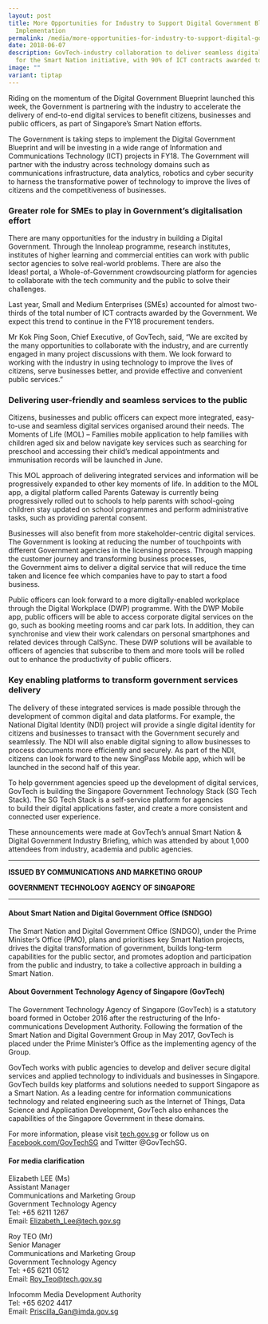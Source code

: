 ```yaml
---
layout: post
title: More Opportunities for Industry to Support Digital Government Blueprint
  Implementation
permalink: /media/more-opportunities-for-industry-to-support-digital-government-blueprint/
date: 2018-06-07
description: GovTech-industry collaboration to deliver seamless digital services
  for the Smart Nation initiative, with 90% of ICT contracts awarded to SMEs.
image: ""
variant: tiptap
---
```

<p>Riding on the momentum of the Digital Government Blueprint launched this
week, the&nbsp;Government&nbsp;is partnering with the industry to accelerate
the delivery of end-to-end digital services to benefit citizens, businesses
and public&nbsp;officers,&nbsp;as part of Singapore’s Smart Nation efforts.</p>
<p>The&nbsp;Government&nbsp;is taking steps to implement the Digital Government
Blueprint and will be investing in a wide range of Information and Communications
Technology (ICT) projects in FY18.&nbsp;The&nbsp;Government&nbsp;will partner
with the industry across technology domains such as communications infrastructure,
data analytics, robotics and cyber security to harness the transformative
power of technology to improve&nbsp;the lives of citizens and the competitiveness
of businesses.</p>
<h3>Greater&nbsp;role for SMEs to play in&nbsp;Government’s&nbsp;digitalisation effort</h3>
<p>There are many opportunities for the industry in building a Digital Government.
Through the Innoleap programme, research institutes, institutes of higher
learning and commercial entities can work with public sector agencies to
solve real-world problems. There are also the Ideas!&nbsp;portal, a Whole-of-Government
crowdsourcing platform for agencies to collaborate with the tech community
and the public to solve their challenges.</p>
<p>Last year, Small and Medium Enterprises (SMEs) accounted for almost two-thirds
of the total number of ICT contracts awarded by the&nbsp;Government. We
expect this trend to continue in the FY18 procurement tenders.</p>
<p>Mr Kok Ping Soon, Chief&nbsp;Executive,&nbsp;of GovTech, said, “We are
excited by the many opportunities to collaborate with the&nbsp;industry,&nbsp;and
are currently engaged in many project discussions with them. We look forward
to working with the industry in using technology to improve the lives of
citizens, serve businesses better, and provide effective and convenient
public services.”</p>
<h3>Delivering user-friendly and seamless services to the public</h3>
<p>Citizens, businesses and public officers can expect more integrated, easy-to-use
and seamless digital services organised around their needs.&nbsp;The Moments
of Life (MOL) –&nbsp;Families mobile application to help families with
children aged six and below navigate&nbsp;key&nbsp;services such as searching
for preschool and accessing their child’s medical appointments and immunisation
records&nbsp;will be launched&nbsp;in June.</p>
<p>This MOL approach of delivering integrated services and information will
be progressively expanded&nbsp;to other&nbsp;key&nbsp;moments of life.
In addition to the MOL app, a digital platform called Parents Gateway is&nbsp;currently&nbsp;being
progressively rolled out to schools to help parents with school-going children
stay updated on school programmes and perform administrative tasks, such
as providing parental consent.</p>
<p>Businesses will also benefit from more stakeholder-centric digital services.
The&nbsp;Government&nbsp;is looking at reducing the number of touchpoints
with different&nbsp;Government&nbsp;agencies in the licensing process.&nbsp;Through&nbsp;mapping
the customer journey and transforming business processes, the&nbsp;Government&nbsp;aims
to deliver a digital service that will reduce the time taken and&nbsp;licence
fee which companies have to&nbsp;pay to start a food business.</p>
<p>Public officers can look forward to a more digitally-enabled workplace
through the Digital Workplace (DWP) programme. With the DWP Mobile app,
public officers&nbsp;will be able to&nbsp;access corporate digital services
on the go, such as booking meeting rooms and car park lots. In addition,
they can synchronise and view their work calendars on personal smartphones
and related devices through CalSync. These DWP solutions will be available
to officers of agencies that subscribe to them&nbsp;and more tools will
be rolled out&nbsp;to enhance the productivity of public officers.</p>
<h3>Key enabling platforms to transform government services delivery</h3>
<p>The delivery of these integrated services is made possible&nbsp;through
the development of common&nbsp;digital and data platforms. For example,
the National Digital Identity (NDI) project will provide a single digital
identity for citizens and businesses to transact with the&nbsp;Government&nbsp;securely
and seamlessly. The NDI will also enable digital signing to allow&nbsp;businesses&nbsp;to
process documents more efficiently and securely. As part of the NDI, citizens
can look forward to the new SingPass Mobile app, which&nbsp;will be launched&nbsp;in
the second half of this year.</p>
<p>To help government agencies speed up the development of digital services,
GovTech is building the Singapore Government Technology Stack (SG Tech
Stack). The SG Tech Stack is a self-service platform for agencies to&nbsp;build&nbsp;their
digital applications&nbsp;faster,&nbsp;and create a more consistent and
connected user experience.</p>
<p>These announcements were made&nbsp;at GovTech’s annual Smart Nation &amp;
Digital Government Industry Briefing,&nbsp;which&nbsp;was&nbsp;attended&nbsp;by
about 1,000 attendees from industry, academia and public agencies.</p>
<hr>
<p><strong>ISSUED BY COMMUNICATIONS AND MARKETING GROUP</strong>
</p>
<p><strong>GOVERNMENT TECHNOLOGY AGENCY OF SINGAPORE</strong>
</p>
<hr>
<h4>About Smart Nation and Digital Government Office (SNDGO)</h4>
<p>The Smart Nation and Digital Government Office (SNDGO), under the Prime
Minister’s Office (PMO), plans and prioritises&nbsp;key&nbsp;Smart Nation
projects, drives the digital transformation of&nbsp;government, builds
long-term capabilities for the public sector, and promotes adoption and
participation from the public and industry, to take a collective approach
in&nbsp;building&nbsp;a Smart Nation.</p>
<h4>About Government Technology Agency of Singapore (GovTech)</h4>
<p>The Government Technology Agency of Singapore (GovTech) is a statutory
board formed in October 2016 after the restructuring of the Info-communications
Development Authority. Following the formation of the Smart Nation and
Digital Government Group in May 2017, GovTech&nbsp;is placed&nbsp;under
the Prime Minister’s Office as the implementing agency of the Group.</p>
<p>GovTech works with public agencies to develop and deliver secure digital
services and applied technology to individuals and businesses in Singapore.
GovTech builds key platforms and solutions&nbsp;needed&nbsp;to support
Singapore as a Smart Nation. As a leading centre for information communications
technology and related engineering&nbsp;such&nbsp;as the Internet of Things,
Data Science and Application Development, GovTech also enhances the capabilities
of the Singapore Government in these domains.</p>
<p>For more information, please visit <a href="http://tech.gov.sg" rel="noopener noreferrer nofollow" target="_blank">tech.gov.sg</a> or follow us on <a href="http://Facebook.com/GovTechSG" rel="noopener noreferrer nofollow" target="_blank">Facebook.com/GovTechSG</a> and
Twitter @GovTechSG.</p>
<h4>For media clarification</h4>
<p>Elizabeth LEE (Ms)
<br>Assistant Manager
<br>Communications and Marketing Group
<br>Government Technology Agency
<br>Tel: +65 6211 1267
<br>Email: <a href="mailto:Elizabeth_Lee@tech.gov.sg" rel="noopener noreferrer nofollow" target="_blank">Elizabeth_Lee@tech.gov.sg</a>
</p>
<p>Roy TEO (Mr)
<br>Senior Manager
<br>Communications and Marketing Group
<br>Government Technology Agency
<br>Tel: +65 6211 0512
<br>Email: <a href="mailto:Roy_Teo@tech.gov.sg" rel="noopener noreferrer nofollow" target="_blank">Roy_Teo@tech.gov.sg</a>
</p>
<p>Infocomm Media Development Authority
<br>Tel: +65 6202 4417
<br>Email: <a href="mailto:Priscilla_Gan@imda.gov.sg" rel="noopener noreferrer nofollow" target="_blank">Priscilla_Gan@imda.gov.sg</a>
</p>
<p></p>
